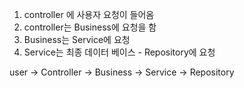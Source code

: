 1. controller 에 사용자 요청이 들어옴
2. controller는 Business에 요청을 함
3. Business는 Service에 요청
4. Service는 최종 데이터 베이스 - Repository에 요청

user -> Controller -> Business -> Service -> Repository